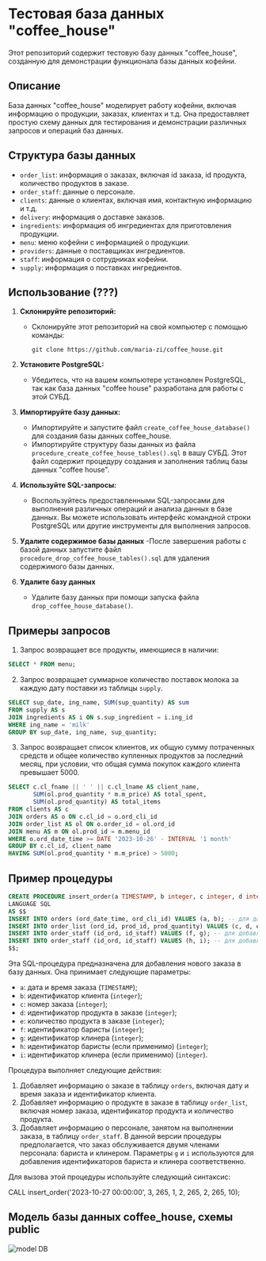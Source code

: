 # Тестовая база данных "coffee_house"

Этот репозиторий содержит тестовую базу данных "coffee_house", созданную для демонстрации функционала базы данных кофейни.

## Описание

База данных "coffee_house" моделирует работу кофейни, включая информацию о продукции, заказах, клиентах и т.д. Она предоставляет простую схему данных для тестирования и демонстрации различных запросов и операций баз данных.

## Структура базы данных

- `order_list`: информация о заказах, включая id заказа, id продукта, количество продуктов в заказе.
- `order_staff`: данные о персонале.
- `clients`: данные о клиентах, включая имя, контактную информацию и т.д.
- `delivery`: информация о доставке заказов.
- `ingredients`: информация об ингредиентах для приготовления продукции.
- `menu`: меню кофейни с информацией о продукции.
- `providers`: данные о поставщиках ингредиентов.
- `staff`: информация о сотрудниках кофейни.
- `supply`: информация о поставках ингредиентов.


## Использование (???)

1. **Склонируйте репозиторий:**
   - Склонируйте этот репозиторий на свой компьютер с помощью команды:
     ```
     git clone https://github.com/maria-zi/coffee_house.git
     ```

2. **Установите PostgreSQL:**
   - Убедитесь, что на вашем компьютере установлен PostgreSQL, так как база данных "coffee house" разработана для работы с этой СУБД.

4. **Импортируйте базу данных:**

   - Импортируйте и запустите файл `create_coffee_house_database()` для создания базы данных coffee_house.
   - Импортируйте структуру базы данных из файла `procedure_create_coffee_house_tables().sql` в вашу СУБД. Этот файл содержит процедуру создания и заполнения таблиц базы данных "сoffee house".

7. **Используйте SQL-запросы:**
   - Воспользуйтесь предоставленными SQL-запросами для выполнения различных операций и анализа данных в базе данных. Вы можете использовать интерфейс командной строки PostgreSQL или другие инструменты для выполнения запросов.

8. **Удалите содержимое базы данных**
   -После завершения работы с базой данных запустите файл `procedure_drop_coffee_house_tables().sql` для удаления содержимого базы данных.

9. **Удалите базу данных**
   - Удалите базу данных при помощи запуска файла  `drop_coffee_house_database()`.
     
## Примеры запросов

1. Запрос возвращает все продукты, имеющиеся в наличии:
```sql
SELECT * FROM menu;
```
2. Запрос возвращает суммарное количество поставок молока за каждую дату поставки из таблицы `supply`. 

```sql
SELECT sup_date, ing_name, SUM(sup_quantity) AS sum
FROM supply AS s
JOIN ingredients AS i ON s.sup_ingredient = i.ing_id
WHERE ing_name = 'milk'
GROUP BY sup_date, ing_name, sup_quantity;
```
3. Запрос возвращает список клиентов, их общую сумму потраченных средств и общее количество купленных продуктов за последний месяц, при условии, что общая сумма покупок каждого клиента превышает 5000.

```sql
SELECT c.cl_fname || ' ' || c.cl_lname AS client_name, 
       SUM(ol.prod_quantity * m.m_price) AS total_spent,
       SUM(ol.prod_quantity) AS total_items
FROM clients AS c
JOIN orders AS o ON c.cl_id = o.ord_cli_id
JOIN order_list AS ol ON o.order_id = ol.ord_id
JOIN menu AS m ON ol.prod_id = m.menu_id
WHERE o.ord_date_time >= DATE '2023-10-26' - INTERVAL '1 month'
GROUP BY c.cl_id, client_name
HAVING SUM(ol.prod_quantity * m.m_price) > 5000;
```

## Пример процедуры
```sql
CREATE PROCEDURE insert_order(a TIMESTAMP, b integer, c integer, d integer, e integer, f integer, g integer, h integer, i integer)
LANGUAGE SQL
AS $$
INSERT INTO orders (ord_date_time, ord_cli_id) VALUES (a, b); -- для даты и id клиента заказа
INSERT INTO order_list (ord_id, prod_id, prod_quantity) VALUES (c, d, e); --для номера заказа, продукта в заказе и количества продукта (для заказа с одним видом продуктом)
INSERT INTO order_staff (id_ord, id_staff) VALUES (f, g); -- для добавления бариста
INSERT INTO order_staff (id_ord, id_staff) VALUES (h, i); -- для добавления клинера
$$;
```
Эта SQL-процедура предназначена для добавления нового заказа в базу данных. Она принимает следующие параметры:

- `a`: дата и время заказа (`TIMESTAMP`);
- `b`: идентификатор клиента (`integer`);
- `c`: номер заказа (`integer`);
- `d`: идентификатор продукта в заказе (`integer`);
- `e`: количество продукта в заказе (`integer`);
- `f`: идентификатор баристы (`integer`);
- `g`: идентификатор клинера (`integer`);
- `h`: идентификатор баристы (если применимо) (`integer`);
- `i`: идентификатор клинера (если применимо) (`integer`).

Процедура выполняет следующие действия:
1. Добавляет информацию о заказе в таблицу `orders`, включая дату и время заказа и идентификатор клиента.
2. Добавляет информацию о продукте в заказе в таблицу `order_list`, включая номер заказа, идентификатор продукта и количество продукта.
3. Добавляет информацию о персонале, занятом на выполнении заказа, в таблицу `order_staff`. В данной версии процедуры предполагается, что заказ обслуживается двумя членами персонала: бариста и клинером. Параметры `g` и `i` используются для добавления идентификаторов бариста и клинера соответственно.

Для вызова этой процедуры используйте следующий синтаксис:

CALL insert_order('2023-10-27 00:00:00', 3, 265, 1, 2, 265, 2, 265, 10);

## Модель базы данных coffee_house, схемы public

![model DB](https://github.com/maria-zi/coffee_house/assets/102587427/fd86b4ad-b723-4a21-b7bb-238ae5617733)

 
